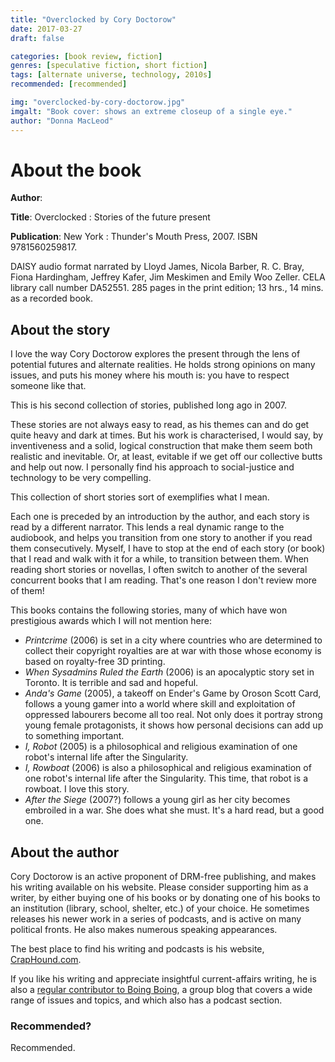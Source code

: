 ```yaml
---
title: "Overclocked by Cory Doctorow"
date: 2017-03-27
draft: false

categories: [book review, fiction]
genres: [speculative fiction, short fiction]
tags: [alternate universe, technology, 2010s]
recommended: [recommended]

img: "overclocked-by-cory-doctorow.jpg"
imgalt: "Book cover: shows an extreme closeup of a single eye."
author: "Donna MacLeod"
---
```


# About the book

**Author**:

**Title**: Overclocked : Stories of the future present

**Publication**: New York : Thunder's Mouth Press, 2007. ISBN 9781560259817.

DAISY audio format narrated by Lloyd James, Nicola Barber, R. C. Bray, Fiona Hardingham, Jeffrey Kafer, Jim Meskimen and Emily Woo Zeller.
CELA library call number DA52551. 285 pages in the print edition; 13 hrs., 14 mins. as a recorded book.

## About the story

I love the way Cory Doctorow explores the present through the lens of potential futures and alternate realities. He holds strong opinions on many issues, and puts his money where his mouth is: you have to respect someone like that.

This is his second collection of stories, published long ago in 2007.

These stories are not always easy to read, as his themes can and do get quite heavy and dark at times. But his work is characterised, I would say, by inventiveness and a solid, logical construction that make them seem both realistic and inevitable. Or, at least, evitable if we get off our collective butts and help out now. I personally find his approach to social-justice and technology to be very compelling.

This collection of short stories sort of exemplifies what I mean.

Each one is preceded by an introduction by the author, and each story is read by a different narrator. This lends a real dynamic range to the audiobook, and helps you transition from one story to another if you read them consecutively. Myself, I have to stop at the end of each story (or book) that I read and walk with it for a while, to transition between them. When reading short stories or novellas, I often switch to another of the several concurrent books that I am reading. That's one reason I don't review more of them!

This books contains the following stories, many of which have won prestigious awards which I will not mention here:

* *Printcrime* (2006) is set in a city where countries who are determined to collect their copyright royalties are at war with those whose economy is based on royalty-free 3D printing.
* *When Sysadmins Ruled the Earth* (2006) is an apocalyptic story set in Toronto. It is terrible and sad and hopeful.
* *Anda's Game* (2005), a takeoff on Ender's Game by Oroson Scott Card, follows a young gamer into a world where skill and exploitation of oppressed labourers become all too real. Not only does it portray strong young female protagonists, it shows how personal decisions can add up to something important.
* *I, Robot* (2005) is a philosophical and religious examination of one robot's internal life after the Singularity.
* *I, Rowboat* (2006) is also a philosophical and religious examination of one robot's internal life after the Singularity. This time, that robot is a rowboat. I love this story.
* *After the Siege* (2007?) follows a young girl as her city becomes embroiled in a war. She does what she must. It's a hard read, but a good one.


## About the author

Cory Doctorow is an active proponent of DRM-free publishing, and makes his writing available on his website. Please consider supporting him as a writer, by either buying one of his books or by donating one of his books to an institution (library, school, shelter, etc.) of your choice. He sometimes releases his newer work in a series of podcasts, and is active on many political fronts. He also makes numerous speaking appearances.

The best place to find his writing and podcasts is his website, [CrapHound.com](http://craphound.com/).

If you like his writing and appreciate insightful current-affairs writing, he is also a [regular contributor to Boing Boing](http://boingboing.net/?s=doctorow), a group blog that covers a wide range of issues and topics, and which also has a podcast section.

### Recommended?

Recommended.